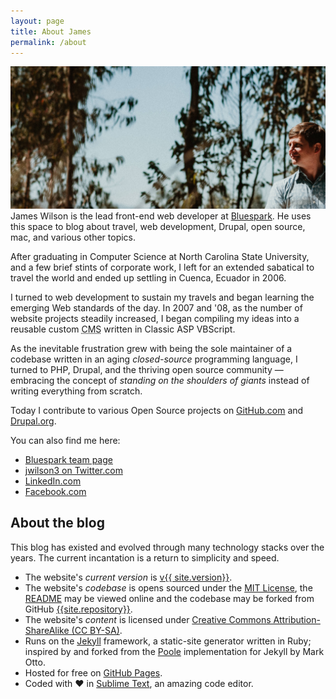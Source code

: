 ```yaml
---
layout: page
title: About James
permalink: /about
---
```


<p class="intro">
  <img src="/assets/img/3.jpg" alt="Picture of {{ site.author.name }}" class="offwidth"/>
  James Wilson is the lead front-end web developer
  at <a href="https://www.bluespark.com" target="_blank">Bluespark</a>. He uses this space to blog about travel, web development, Drupal, open source, mac, and various other topics.
</p>

After graduating in Computer Science at North Carolina State University, and a few brief stints of corporate work, I left for an extended sabatical to travel the world and ended up settling in Cuenca, Ecuador in 2006.

I turned to web development to sustain my travels and began learning the emerging Web standards of the day. In 2007 and '08, as the number of website projects steadily increased, I began compiling my ideas into a reusable custom <abbr title="Content Management System">CMS</abbr> written in Classic ASP VBScript.

As the inevitable frustration grew with being the sole maintainer of a codebase written in an aging *closed-source* programming language, I turned to PHP, Drupal, and the thriving open source community —  embracing the concept of <em>standing on the shoulders of giants</em> instead of writing everything from scratch.

Today I contribute to various Open Source projects on [GitHub.com](https://www.github.com/jameswilson) and [Drupal.org](https://www.drupal.org/u/jwilson3).

You can also find me here:

* [Bluespark team page](https://www.bluespark.com/team/james-wilson)
* [jwilson3 on Twitter.com](https://twitter.com/jwilson3)
* [LinkedIn.com](https://www.linkedin.com/in/jamesrwilson3)
* [Facebook.com](https://www.facebook.com/james.r.wilson.iii)

## About the blog

This blog has existed and evolved through many technology stacks over the years. The current incantation is a return to simplicity and speed.

* The website's *current version* is [v{{ site.version}}](https://github.com/{{site.repository}}/releases).
* The website's *codebase* is opens sourced under the [MIT License](/LICENSE), the [README](/README) may be viewed online and the codebase may be forked from GitHub [{{site.repository}}](https://github.com/{{site.repository}}).
* The website's *content* is licensed under [Creative Commons Attribution-ShareAlike (CC BY-SA)](https://creativecommons.org/licenses/by-sa/4.0/).
* Runs on the [Jekyll](https://jekyllrb.com/showcase/) framework, a static-site generator written in Ruby; inspired by and forked from the [Poole](http://getpoole.com/) implementation for Jekyll by Mark Otto.
* Hosted for free on [GitHub Pages](https://pages.github.com).
* Coded with ❤️ in [Sublime Text](http://sublimetext.com), an amazing code editor.
